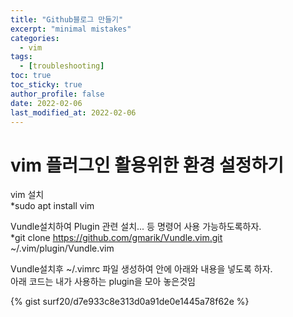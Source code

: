 ```yaml
---
title: "Github블로그 만들기"
excerpt: "minimal mistakes"
categories: 
  - vim
tags: 
  - [troubleshooting]
toc: true
toc_sticky: true
author_profile: false
date: 2022-02-06
last_modified_at: 2022-02-06
---
```

# vim 플러그인 활용위한 환경 설정하기    
vim 설치  
*sudo apt install vim  

Vundle설치하여 Plugin 관련 설치... 등 명령어 사용 가능하도록하자.    
*git clone https://github.com/gmarik/Vundle.vim.git ~/.vim/plugin/Vundle.vim  

Vundle설치후 ~/.vimrc 파일 생성하여 안에 아래와 내용을 넣도록 하자.  
아래 코드는 내가 사용하는 plugin을 모아 놓은것임  

{% gist surf20/d7e933c8e313d0a91de0e1445a78f62e %}




